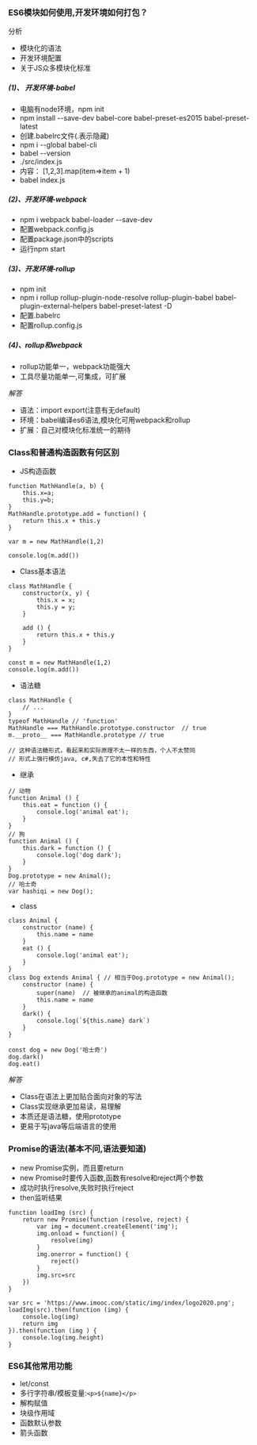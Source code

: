 ###  ES6模块如何使用,开发环境如何打包？
分析
* 模块化的语法
* 开发环境配置
* 关于JS众多模块化标准

##### (1)、 开发环境-babel
* 电脑有node环境，npm init
* npm install --save-dev babel-core babel-preset-es2015 babel-preset-latest
* 创建.babeIrc文件(.表示隐藏)
* npm i --global babel-cli
* babel --version
* ./src/index.js
* 内容： [1,2,3].map(item=>item + 1)
* babel index.js


##### (2)、开发环境-webpack
* npm i webpack babel-loader --save-dev
* 配置webpack.config.js
* 配置package.json中的scripts
* 运行npm start

##### (3)、开发环境-rollup
* npm init
* npm i rollup rollup-plugin-node-resolve rollup-plugin-babel babel-plugin-external-helpers babel-preset-latest -D
* 配置.babelrc
* 配置rollup.config.js

##### (4)、rollup和webpack
* rollup功能单一，webpack功能强大
* 工具尽量功能单一,可集成，可扩展

*解答*
* 语法：import export(注意有无default)
* 环境：babel编译es6语法,模块化可用webpack和rollup
* 扩展：自己对模块化标准统一的期待

### Class和普通构造函数有何区别
* JS构造函数
```
function MathHandle(a, b) {
    this.x=a;
    this.y=b;
}
MathHandle.prototype.add = function() {
    return this.x + this.y
}

var m = new MathHandle(1,2)

console.log(m.add())
```
* Class基本语法
```
class MathHandle {
    constructor(x, y) {
        this.x = x;
        this.y = y;
    }

    add () {
        return this.x + this.y
    }
}

const m = new MathHandle(1,2)
console.log(m.add())
```
* 语法糖
```
class MathHandle {
    // ...
}
typeof MathHandle // 'function'
MathHandle === MathHandle.prototype.constructor  // true
m.__proto__ === MathHandle.prototype // true

// 这种语法糖形式，看起来和实际原理不太一样的东西，个人不太赞同
// 形式上强行模仿java, c#,失去了它的本性和特性
```
* 继承
```
// 动物
function Animal () {
    this.eat = function () {
        console.log('animal eat');
    }
}
// 狗
function Animal () {
    this.dark = function () {
        console.log('dog dark');
    }
}
Dog.prototype = new Animal();
// 哈士奇
var hashiqi = new Dog();
```
* class
```
class Animal {
    constructor (name) {
        this.name = name
    }
    eat () {
        console.log('animal eat');
    }
}
class Dog extends Animal { // 相当于Dog.prototype = new Animal();
    constructor (name) {
        super(name)  // 被继承的animal的构造函数
        this.name = name
    }
    dark() {
        console.log(`${this.name} dark`)
    }
}

const dog = new Dog('哈士奇')
dog.dark()
dog.eat()
```

*解答*
* Class在语法上更加贴合面向对象的写法
* Class实现继承更加易读，易理解
* 本质还是语法糖，使用prototype
* 更易于写java等后端语言的使用

### Promise的语法(基本不问,语法要知道)
* new Promise实例，而且要return
* new Promise时要传入函数,函数有resolve和reject两个参数
* 成功时执行resolve,失败时执行reject
* then监听结果
```
function loadImg (src) {
    return new Promise(function (resolve, reject) {
        var img = document.createElement('img');
        img.onload = function() {
            resolve(img)
        }  
        img.onerror = function() {
            reject()
        }
        img.src=src
    })
}

var src = 'https://www.imooc.com/static/img/index/logo2020.png';
loadImg(src).then(function (img) {
    console.log(img)
    return img
}).then(function (img ) {
    console.log(img.height)
}
```

### ES6其他常用功能
* let/const
* 多行字符串/模板变量:`<p>${name}</p>`
* 解构赋值
* 块级作用域
* 函数默认参数
* 箭头函数


